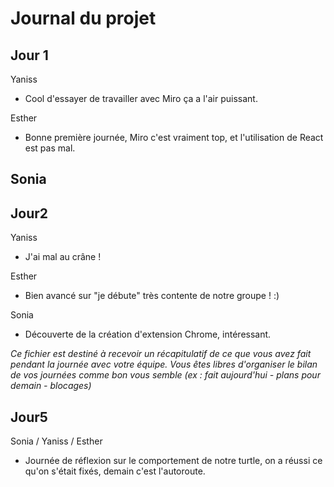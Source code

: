 # Journal du projet

## Jour 1
Yaniss
- Cool d'essayer de travailler avec Miro ça a l'air puissant.

Esther
- Bonne première journée, Miro c'est vraiment top, et l'utilisation de React est pas mal.

Sonia
-

## Jour2
Yaniss
- J'ai mal au crâne !

Esther
- Bien avancé sur "je débute" très contente de notre groupe ! :)

Sonia
- Découverte de la création d'extension Chrome, intéressant. 

*Ce fichier est destiné à recevoir un récapitulatif de ce que vous avez fait pendant la journée avec votre équipe. Vous êtes libres d'organiser le bilan de vos journées comme bon vous semble (ex : fait aujourd'hui - plans pour demain - blocages)*

## Jour5 
Sonia / Yaniss / Esther
- Journée de réflexion sur le comportement de notre turtle, on a réussi ce qu'on s'était fixés, demain c'est l'autoroute. 
